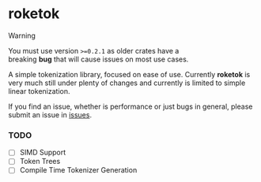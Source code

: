 # roketok
> [!WARNING]
> You must use version `>=0.2.1` as older crates have a \
> breaking **bug** that will cause issues on most use cases.

A simple tokenization library, focused on ease of use.
Currently **roketok** is very much still under plenty of changes and currently is limited to simple linear tokenization.

If you find an issue, whether is performance or just bugs in general, please submit an issue in [issues](https://github.com/rok3tt/roketok/issues).

### TODO
- [ ] SIMD Support
- [ ] Token Trees
- [ ] Compile Time Tokenizer Generation
